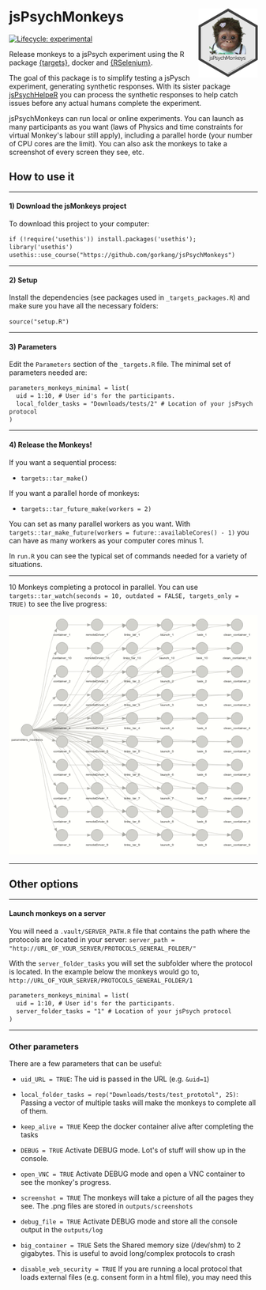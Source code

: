 # jsPsychMonkeys <img src='man/figures/logo.png' align="right" height="139" />

<!-- badges: start -->
[![Lifecycle: experimental](https://img.shields.io/badge/lifecycle-experimental-orange.svg)](https://www.tidyverse.org/lifecycle/#experimental)
<!-- badges: end -->


Release monkeys to a jsPsych experiment using the R package [{targets}](https://github.com/wlandau/targets), docker and [{RSelenium}](https://github.com/ropensci/RSelenium).  

The goal of this package is to simplify testing a jsPysch experiment, generating synthetic responses. With its sister package [jsPsychHelpeR](https://github.com/gorkang/jsPsychHelpeR) you can process the synthetic responses to help catch issues before any actual humans complete the experiment.  

jsPsychMonkeys can run local or online experiments. You can launch as many participants as you want (laws of Physics and time constraints for virtual Monkey's labour still apply), including a parallel horde (your number of CPU cores are the limit). You can also ask the monkeys to take a screenshot of every screen they see, etc.


## How to use it

---  

#### 1) Download the jsMonkeys project

To download this project to your computer:  

```
if (!require('usethis')) install.packages('usethis'); library('usethis')
usethis::use_course("https://github.com/gorkang/jsPsychMonkeys")
```

---  

#### 2) Setup

Install the dependencies (see packages used in `_targets_packages.R`) and make sure you have all the necessary folders:  

`source("setup.R")`  

---  


#### 3) Parameters

Edit the `Parameters` section of the `_targets.R` file. The minimal set of parameters needed are:  

```
parameters_monkeys_minimal = list(
  uid = 1:10, # User id's for the participants. 
  local_folder_tasks = "Downloads/tests/2" # Location of your jsPsych protocol
)
```

---  

#### 4) Release the Monkeys! 

If you want a sequential process: 

- `targets::tar_make()`  

If you want a parallel horde of monkeys: 

- `targets::tar_future_make(workers = 2)`

You can set as many parallel workers as you want. With `targets::tar_make_future(workers = future::availableCores() - 1)` you can have as many workers as your computer cores minus 1.

In `run.R` you can see the typical set of commands needed for a variety of situations.  

---  

10 Monkeys completing a protocol in parallel. You can use `targets::tar_watch(seconds = 10, outdated = FALSE, targets_only = TRUE)` to see the live progress:  


![](man/figures/jsMonkeys_parallel.gif)


---  

## Other options

---  

#### Launch monkeys on a server

You will need a `.vault/SERVER_PATH.R` file that contains the path where the protocols are located in your server: `server_path = "http://URL_OF_YOUR_SERVER/PROTOCOLS_GENERAL_FOLDER/"`  

With the `server_folder_tasks` you will set the subfolder where the protocol is located. In the example below the monkeys would go to, `http://URL_OF_YOUR_SERVER/PROTOCOLS_GENERAL_FOLDER/1`  

```
parameters_monkeys_minimal = list(
  uid = 1:10, # User id's for the participants. 
  server_folder_tasks = "1" # Location of your jsPsych protocol
)
```

---  

### Other parameters

There are a few parameters that can be useful:  

- `uid_URL = TRUE`: The uid is passed in the URL (e.g. `&uid=1`)  

- `local_folder_tasks = rep("Downloads/tests/test_prototol", 25)`: Passing a vector of multiple tasks will make the monkeys to complete all of them.  

- `keep_alive = TRUE` Keep the docker container alive after completing the tasks  

- `DEBUG = TRUE` Activate DEBUG mode. Lot's of stuff will show up in the console.  

- `open_VNC = TRUE` Activate DEBUG mode and open a VNC container to see the monkey's progress.  

- `screenshot = TRUE` The monkeys will take a picture of all the pages they see. The .png files are stored in `outputs/screenshots`  

- `debug_file = TRUE` Activate DEBUG mode and store all the console output in the `outputs/log`  

- `big_container = TRUE` Sets the Shared memory size (/dev/shm) to 2 gigabytes. This is useful to avoid long/complex protocols to crash

- `disable_web_security = TRUE` If you are running a local protocol that loads external files (e.g. consent form in a html file), you may need this
